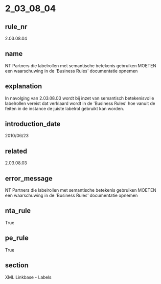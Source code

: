 # 2_03_08_04

## rule_nr
2.03.08.04

## name
NT Partners die labelrollen met semantische betekenis gebruiken MOETEN een waarschuwing in de 'Business Rules' documentatie opnemen

## explanation
In navolging van 2.03.08.03 wordt bij inzet van semantisch betekenisvolle labelrollen vereist dat verklaard wordt in de 'Business Rules' hoe vanuit de feiten in de instance de juiste labelrol gebruikt kan worden.

## introduction_date
2010/06/23

## related
2.03.08.03

## error_message
NT Partners die labelrollen met semantische betekenis gebruiken MOETEN een waarschuwing in de 'Business Rules' documentatie opnemen

## nta_rule
True

## pe_rule
True

## section
XML Linkbase - Labels

